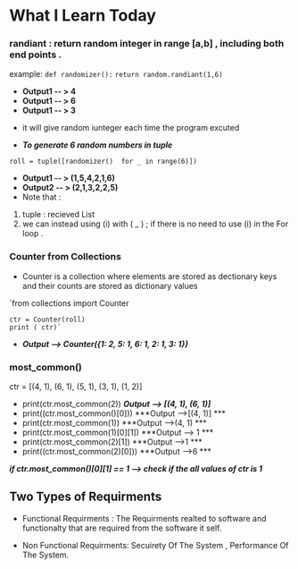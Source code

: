 # What I Learn Today 

### randiant : return random integer in range [a,b] , including both end points . 
example:    `def randomizer():`
                `return random.randiant(1,6)`

- **Output1 -- > 4**
- **Output1 -- > 6**
- **Output1 -- > 3** 
*  it will give random iunteger each time the program excuted

-  ***To generate 6 random numbers in tuple***

`roll = tuple([randomizer()  for _ in range(6)])`
- **Output1 -- > (1,5,4,2,1,6)**
- **Output2 -- > (2,1,3,2,2,5)**
- Note that :
1. tuple : recieved List 
2. we can instead using (i) with ( _ ) ; if there is no need to use (i) in the For loop .
            
### Counter from Collections
- Counter is a collection where elements are stored as dectionary keys and their counts are  stored as dictionary values 

`from collections import Counter
    
    ctr = Counter(roll)
    print ( ctr)`
    
- ***Output --> Counter({1: 2, 5: 1, 6: 1, 2: 1, 3: 1})***

### most_common()

ctr = [(4, 1), (6, 1), (5, 1), (3, 1), (1, 2)]

- print(ctr.most_common(2))        ***Output -->   [(4, 1), (6, 1)]***
- print((ctr.most_common()[0]))   ***Output -->[(4, 1)] ***
- print(ctr.most_common(1))        ***Output -->(4, 1) ***
- print(ctr.most_common(1)[0][1]) ***Output --> 1 ***
- print(ctr.most_common(2)[1])     ***Output -->1 ***
- print((ctr.most_common(2)[0]))   ***Output -->6 ***

***if ctr.most_common()[0][1] == 1 --> check if the all values of ctr is 1***

## Two Types of Requirments
* Functional Requirments : The Requirments realted to software and functionalty that are required from the software it self.

* Non Functional Requirments: Secuirety Of The System , Performance Of The System.


    
    
    